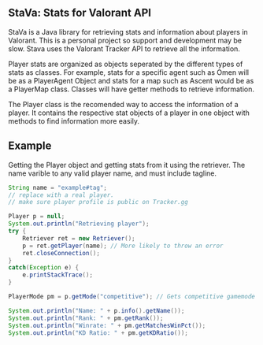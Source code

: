## StaVa: Stats for Valorant API


StaVa is a Java library for retrieving stats and information about players in Valorant. This is a personal project so support and development may be slow. Stava uses the Valorant Tracker API to retrieve all the information. 

Player stats are organized as objects seperated by the different types of stats as classes. For example, stats for a specific agent such as Omen will be as a PlayerAgent Object and stats for a map such as Ascent would be as a PlayerMap class. Classes will have getter methods to retrieve information. 

The Player class is the recomended way to access the information of a player. It contains the respective stat objects of a player in one object with methods to find information more easily. 


##  Example

Getting the Player object and getting stats from it using the retriever. The name varible to any valid player name, and must include tagline. 

```java
String name = "example#tag";
// replace with a real player. 
// make sure player profile is public on Tracker.gg

Player p = null;
System.out.println("Retrieving player");
try {
    Retriever ret = new Retriever();
    p = ret.getPlayer(name); // More likely to throw an error
    ret.closeConnection();
}
catch(Exception e) {
    e.printStackTrace();
}

PlayerMode pm = p.getMode("competitive"); // Gets competitive gamemode stats

System.out.println("Name: " + p.info().getName());
System.out.println("Rank: " + pm.getRank());
System.out.println("Winrate: " + pm.getMatchesWinPct());
System.out.println("KD Ratio: " + pm.getKDRatio());
```
